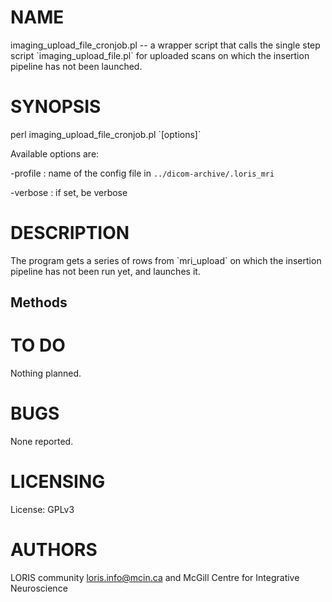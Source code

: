 # NAME

imaging\_upload\_file\_cronjob.pl -- a wrapper script that calls the single step
script \`imaging\_upload\_file.pl\` for uploaded scans on which the insertion
pipeline has not been launched.

# SYNOPSIS

perl imaging\_upload\_file\_cronjob.pl \`\[options\]\`

Available options are:

\-profile      : name of the config file in
                `../dicom-archive/.loris_mri`

\-verbose      : if set, be verbose

# DESCRIPTION

The program gets a series of rows from \`mri\_upload\` on which the insertion
pipeline has not been run yet, and launches it.

## Methods

# TO DO

Nothing planned.

# BUGS

None reported.

# LICENSING

License: GPLv3

# AUTHORS

LORIS community <loris.info@mcin.ca> and McGill Centre for Integrative
Neuroscience
